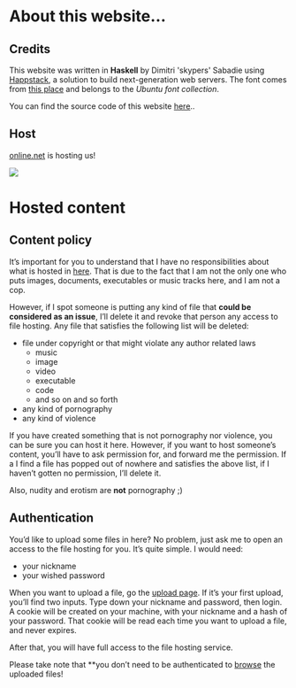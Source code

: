 ﻿# About this website…

## Credits

This website was written in **Haskell** by Dimitri 'skypers' Sabadie using
[Happstack](http://happstack.com/), a solution to build next-generation web
servers. The font comes from
[this place](http://www.google.com/fonts#UsePlace:use/Collection:Ubuntu) and
belongs to the *Ubuntu font collection*.

You can find the source code of this website
[here](https://github.com/skypers/skypers.io)..

## Host

[online.net](http://www.online.net) is hosting us! 

<a href="http://www.online.net">![](http://www.online.net/img/logo/logo_onlinev2.png)</a>

# Hosted content

## Content policy

It’s important for you to understand that I have no responsibilities about
what is hosted in [here](/browse). That is due to the fact that I am not the
only one who puts images, documents, executables or music tracks here, and I am
not a cop.

However, if I spot someone is putting any kind of file that **could be
considered as an issue**, I’ll delete it and revoke that person
any access to file hosting. Any file that satisfies the following list will be
deleted:

- file under copyright or that might violate any author related laws
    - music
    - image
    - video
    - executable
    - code
    - and so on and so forth
- any kind of pornography
- any kind of violence

If you have created something that is not pornography nor violence, you can be
sure you can host it here. However, if you want to host someone’s content,
you’ll have to ask permission for, and forward me the permission. If a I find
a file has popped out of nowhere and satisfies the above list, if I haven’t
gotten no permission, I’ll delete it.

Also, nudity and erotism are **not** pornography ;)

## Authentication

You’d like to upload some files in here? No problem, just ask me to open an
access to the file hosting for you. It’s quite simple. I would need:

- your nickname
- your wished password

When you want to upload a file, go the [upload page](/upload). If it’s your
first upload, you’ll find two inputs. Type down your nickname and password,
then login. A cookie will be created on your machine, with your nickname and a
hash of your password. That cookie will be read each time you want to upload a
file, and never expires.

After that, you will have full access to the file hosting service.

Please take note that **you don’t need to be authenticated to [browse](/browse)
the uploaded files!
